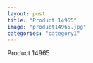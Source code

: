 ```yaml
---
layout: post
title: "Product 14965"
image: "product14965.jpg"
categories: "category1"
---
```

Product 14965
